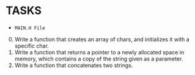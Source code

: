 # TASKS
- `MAIN.H File`
0. Write a function that creates an array of chars, and initializes it with a specific char.
1. Write a function that returns a pointer to a newly allocated space in memory, which contains a copy of the string given as a parameter.
2. Write a function that concatenates two strings.
